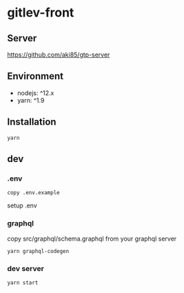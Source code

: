 # gitlev-front

## Server
https://github.com/aki85/gtp-server

## Environment
* nodejs: ^12.x
* yarn: ^1.9

## Installation
```
yarn
```

## dev

### .env
```
copy .env.example
```
setup .env

### graphql
copy src/graphql/schema.graphql from your graphql server
```
yarn graphql-codegen
```
### dev server
```
yarn start
```